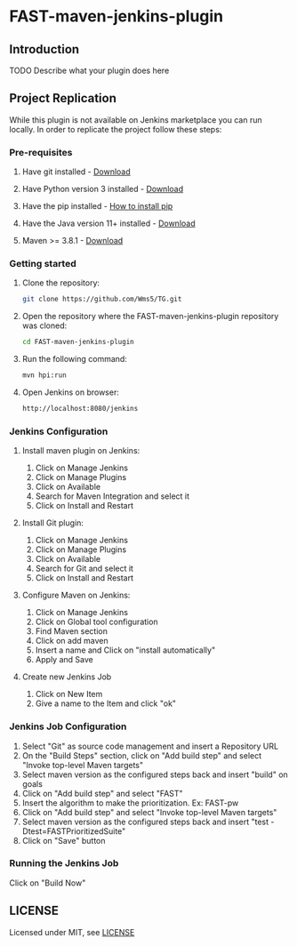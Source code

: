# FAST-maven-jenkins-plugin

## Introduction

TODO Describe what your plugin does here

## Project Replication

While this plugin is not available on Jenkins marketplace you can run locally.
In order to replicate the project follow these steps:

### Pre-requisites

1. Have git installed - [Download](https://git-scm.com/downloads)

2. Have Python version 3 installed - [Download](https://www.python.org/downloads/)

3. Have the pip installed - [How to install pip](https://pip.pypa.io/en/stable/cli/pip_install/)

4. Have the Java version 11+ installed - [Download](https://www.oracle.com/java/technologies/downloads/)

5. Maven >= 3.8.1 - [Download](https://maven.apache.org/download.cgi)

### Getting started

1. Clone the repository:
   ```bash
   git clone https://github.com/Wms5/TG.git
   ```
2. Open the repository where the FAST-maven-jenkins-plugin repository was cloned:
	```bash
	cd FAST-maven-jenkins-plugin
	```
3. Run the following command:
	```bash
	mvn hpi:run
	```
4. Open Jenkins on browser:
   ```bash
   http://localhost:8080/jenkins
   ```
### Jenkins Configuration
   
1. Install maven plugin on Jenkins:

	1. Click on Manage Jenkins
    1. Click on Manage Plugins
    1. Click on Available 
    1. Search for Maven Integration and select it
    1. Click on Install and Restart

2. Install Git plugin:

    1. Click on Manage Jenkins
	1. Click on Manage Plugins
	1. Click on Available
    1. Search for Git and select it
    2.  Click on Install and Restart

3. Configure Maven on Jenkins:
   1. Click on Manage Jenkins
   2. Click on Global tool configuration 
   3. Find Maven section
   4. Click on add maven
   5. Insert a name and Click on "install automatically"
   6. Apply and Save

4. Create new Jenkins Job
   1. Click on New Item
   2. Give a name to the Item and click "ok"

### Jenkins Job Configuration

1. Select "Git" as source code management and insert a Repository URL
2. On the "Build Steps" section, click on "Add build step" and select "Invoke top-level Maven targets"
3. Select maven version as the configured steps back and insert "build" on goals
4. Click on "Add build step" and select "FAST"
5. Insert the algorithm to make the prioritization. Ex: FAST-pw
6. Click on "Add build step" and select "Invoke top-level Maven targets"
7. Select maven version as the configured steps back and insert "test -Dtest=FASTPrioritizedSuite" 
8. Click on "Save" button

### Running the Jenkins Job 
Click on "Build Now"

## LICENSE

Licensed under MIT, see [LICENSE](LICENSE.md)